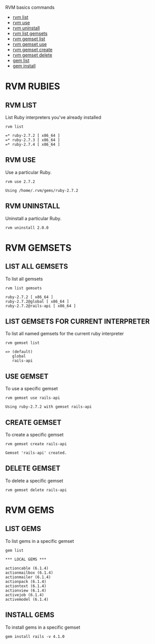 RVM basics commands
- [rvm list](https://github.com/CarlosGarciaRa/rails-notes/blob/main/rvm-basics.md#rvm-list)
- [rvm use](https://github.com/CarlosGarciaRa/rails-notes/blob/main/rvm-basics.md#rvm-use)
- [rvm uninstall](https://github.com/CarlosGarciaRa/rails-notes/blob/main/rvm-basics.md#rvm-uninstall)
- [rvm list gemsets](https://github.com/CarlosGarciaRa/rails-notes/blob/main/rvm-basics.md#list-all-gemsets)
- [rvm gemset list](https://github.com/CarlosGarciaRa/rails-notes/blob/main/rvm-basics.md#list-gemsets-for-current-interpreter)
- [rvm gemset use](https://github.com/CarlosGarciaRa/rails-notes/blob/main/rvm-basics.md#use-gemset)
- [rvm gemset create](https://github.com/CarlosGarciaRa/rails-notes/blob/main/rvm-basics.md#create-gemset)
- [rvm gemset delete](https://github.com/CarlosGarciaRa/rails-notes/blob/main/rvm-basics.md#delete-gemset)
- [gem list](https://github.com/CarlosGarciaRa/rails-notes/blob/main/rvm-basics.md#list-gems)
- [gem install](https://github.com/CarlosGarciaRa/rails-notes/blob/main/rvm-basics.md#gem-install)

# RVM RUBIES
## RVM LIST
List Ruby interpreters you've already installed
```
rvm list

=* ruby-2.7.2 [ x86_64 ]
=* ruby-2.7.3 [ x86_64 ]
=* ruby-2.7.4 [ x86_64 ]
```

## RVM USE
Use a particular Ruby.
```
rvm use 2.7.2

Using /home/.rvm/gems/ruby-2.7.2
```
## RVM UNINSTALL
Uninstall a particular Ruby.
```
rvm uninstall 2.0.0
```
# RVM GEMSETS

## LIST ALL GEMSETS
To list all gemsets

```
rvm list gemsets

ruby-2.7.2 [ x86_64 ]
ruby-2.7.2@global [ x86_64 ]
ruby-2.7.2@rails-api [ x86_64 ]
```
## LIST GEMSETS FOR CURRENT INTERPRETER
To list all named gemsets for the current ruby interpreter

```
rvm gemset list

=> (default)
   global
   rails-api
```

## USE GEMSET
To use a specific gemset

```
rvm gemset use rails-api

Using ruby-2.7.2 with gemset rails-api
```

## CREATE GEMSET
To create a specific gemset

```
rvm gemset create rails-api

Gemset 'rails-api' created.
```

## DELETE GEMSET
To delete a specific gemset

```
rvm gemset delete rails-api
```

# RVM GEMS

## LIST GEMS
To list gems in a specific gemset

```
gem list

*** LOCAL GEMS ***

actioncable (6.1.4)
actionmailbox (6.1.4)
actionmailer (6.1.4)
actionpack (6.1.4)
actiontext (6.1.4)
actionview (6.1.4)
activejob (6.1.4)
activemodel (6.1.4)
```

## INSTALL GEMS
To install gems in a specific gemset

```
gem install rails -v 4.1.0
```

